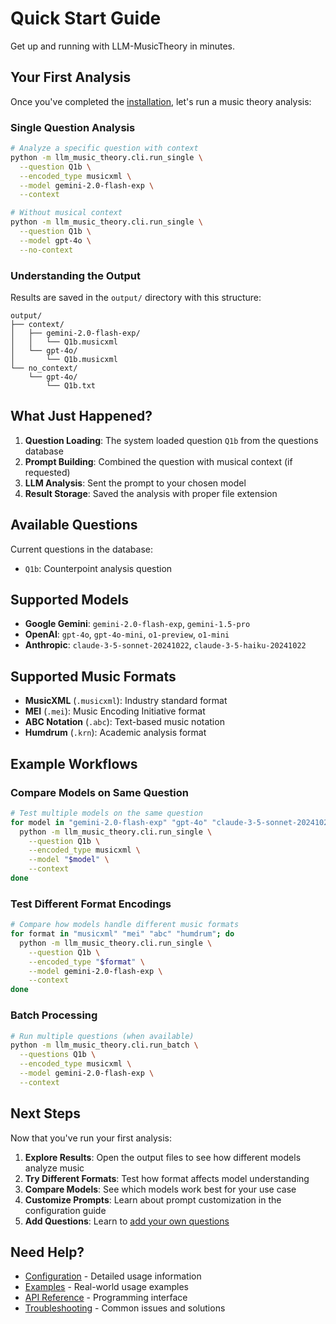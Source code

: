 # Quick Start Guide

Get up and running with LLM-MusicTheory in minutes.

## Your First Analysis

Once you've completed the [installation](installation.md), let's run a music theory analysis:

### Single Question Analysis

```bash
# Analyze a specific question with context
python -m llm_music_theory.cli.run_single \
  --question Q1b \
  --encoded_type musicxml \
  --model gemini-2.0-flash-exp \
  --context

# Without musical context
python -m llm_music_theory.cli.run_single \
  --question Q1b \
  --model gpt-4o \
  --no-context
```

### Understanding the Output

Results are saved in the `output/` directory with this structure:
```
output/
├── context/
│   ├── gemini-2.0-flash-exp/
│   │   └── Q1b.musicxml
│   └── gpt-4o/
│       └── Q1b.musicxml
└── no_context/
    └── gpt-4o/
        └── Q1b.txt
```

## What Just Happened?

1. **Question Loading**: The system loaded question `Q1b` from the questions database
2. **Prompt Building**: Combined the question with musical context (if requested)
3. **LLM Analysis**: Sent the prompt to your chosen model
4. **Result Storage**: Saved the analysis with proper file extension

## Available Questions

Current questions in the database:
- `Q1b`: Counterpoint analysis question

## Supported Models

- **Google Gemini**: `gemini-2.0-flash-exp`, `gemini-1.5-pro`
- **OpenAI**: `gpt-4o`, `gpt-4o-mini`, `o1-preview`, `o1-mini`
- **Anthropic**: `claude-3-5-sonnet-20241022`, `claude-3-5-haiku-20241022`

## Supported Music Formats

- **MusicXML** (`.musicxml`): Industry standard format
- **MEI** (`.mei`): Music Encoding Initiative format
- **ABC Notation** (`.abc`): Text-based music notation
- **Humdrum** (`.krn`): Academic analysis format

## Example Workflows

### Compare Models on Same Question
```bash
# Test multiple models on the same question
for model in "gemini-2.0-flash-exp" "gpt-4o" "claude-3-5-sonnet-20241022"; do
  python -m llm_music_theory.cli.run_single \
    --question Q1b \
    --encoded_type musicxml \
    --model "$model" \
    --context
done
```

### Test Different Format Encodings
```bash
# Compare how models handle different music formats
for format in "musicxml" "mei" "abc" "humdrum"; do
  python -m llm_music_theory.cli.run_single \
    --question Q1b \
    --encoded_type "$format" \
    --model gemini-2.0-flash-exp \
    --context
done
```

### Batch Processing
```bash
# Run multiple questions (when available)
python -m llm_music_theory.cli.run_batch \
  --questions Q1b \
  --encoded_type musicxml \
  --model gemini-2.0-flash-exp \
  --context
```

## Next Steps

Now that you've run your first analysis:

1. **Explore Results**: Open the output files to see how different models analyze music
2. **Try Different Formats**: Test how format affects model understanding
3. **Compare Models**: See which models work best for your use case
4. **Customize Prompts**: Learn about prompt customization in the configuration guide
5. **Add Questions**: Learn to [add your own questions](adding-questions.md)

## Need Help?

- [Configuration](configuration.md) - Detailed usage information
- [Examples](examples.md) - Real-world usage examples
- [API Reference](api-reference.md) - Programming interface
- [Troubleshooting](troubleshooting.md) - Common issues and solutions
